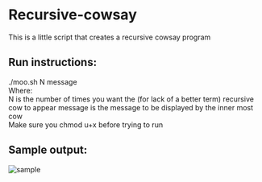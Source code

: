 # Recursive-cowsay
This is a little script that creates a recursive cowsay program


## Run instructions:
./moo.sh N message <br />
Where: <br/>
N is the number of times you want the (for lack of a better term) recursive cow to appear
message is the message to be displayed by the inner most cow <br/>
Make sure you chmod u+x before trying to run <br />

## Sample output:

![sample](https://i.imgur.com/KdcNIRL.png)
